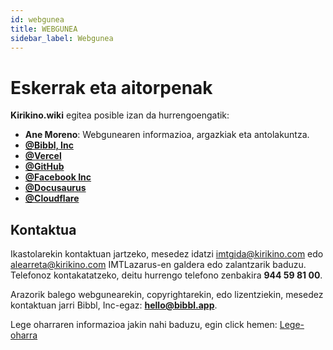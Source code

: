 ```yaml
---
id: webgunea
title: WEBGUNEA
sidebar_label: Webgunea
---
```


# Eskerrak eta aitorpenak
**Kirikino.wiki** egitea posible izan da hurrengoengatik:


- **Ane Moreno**: Webgunearen informazioa, argazkiak eta antolakuntza.
- **[@Bibbl, Inc](https://bib.ovh)**
- **[@Vercel](https://vercel.com)**
- **[@GitHub](https://github.com)**
- **[@Facebook Inc](https://facebook.com)**
- **[@Docusaurus](https://docusaurus.io)**
- **[@Cloudflare](https://cloudflare.com)**

## Kontaktua
Ikastolarekin kontaktuan jartzeko, mesedez idatzi [imtgida@kirikino.com](mailto:imtgida@kirikino.com) edo [alearreta@kirikino.com](mailto:alearreta@kirikino.com) IMTLazarus-en galdera edo zalantzarik baduzu. Telefonoz kontakatatzeko, deitu hurrengo telefono zenbakira **944 59 81 00**.

Arazorik balego webgunearekin, copyrightarekin, edo lizentziekin, mesedez kontaktuan jarri Bibbl, Inc-egaz: **[hello@bibbl.app](mailto:hello@bibbl.app)**.

Lege oharraren informazioa jakin nahi baduzu, egin click hemen: [Lege-oharra](https://kirikino.wiki/img/lege-oharra.pdf)


